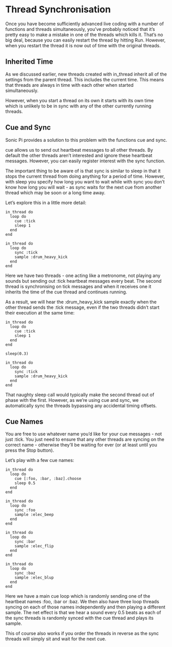 # Thread Synchronisation 

Once you have become sufficiently advanced live coding with a number of functions and threads simultaneously, you’ve probably noticed that it’s pretty easy to make a mistake in one of the threads which kills it. That’s no big deal, because you can easily restart the thread by hitting Run. However, when you restart the thread it is now out of time with the original threads. 

## Inherited Time 

As we discussed earlier, new threads created with in_thread inherit all of the settings from the parent thread. This includes the current time. This means that threads are always in time with each other when started simultaneously. 

However, when you start a thread on its own it starts with its own time which is unlikely to be in sync with any of the other currently running threads. 

## Cue and Sync 

Sonic Pi provides a solution to this problem with the functions cue and sync. 

cue allows us to send out heartbeat messages to all other threads. By default the other threads aren’t interested and ignore these heartbeat messages. However, you can easily register interest with the sync function. 

The important thing to be aware of is that sync is similar to sleep in that it stops the current thread from doing anything for a period of time. However, with sleep you specify how long you want to wait while with sync you don’t know how long you will wait - as sync waits for the next cue from another thread which may be soon or a long time away. 

Let’s explore this in a little more detail: 

```
in_thread do
  loop do
    cue :tick
    sleep 1
  end
end

in_thread do
  loop do
    sync :tick
    sample :drum_heavy_kick
  end
end
```

Here we have two threads - one acting like a metronome, not playing any sounds but sending out :tick heartbeat messages every beat. The second thread is synchronising on tick messages and when it receives one it inherits the time of the cue thread and continues running. 

As a result, we will hear the :drum_heavy_kick sample exactly when the other thread sends the :tick message, even if the two threads didn’t start their execution at the same time: 

```
in_thread do
  loop do
    cue :tick
    sleep 1
  end
end

sleep(0.3)

in_thread do
  loop do
    sync :tick
    sample :drum_heavy_kick
  end
end
```

That naughty sleep call would typically make the second thread out of phase with the first. However, as we’re using cue and sync, we automatically sync the threads bypassing any accidental timing offsets. 

## Cue Names 

You are free to use whatever name you’d like for your cue messages - not just :tick. You just need to ensure that any other threads are syncing on the correct name - otherwise they’ll be waiting for ever (or at least until you press the Stop button). 

Let’s play with a few cue names: 

```
in_thread do
  loop do 
    cue [:foo, :bar, :baz].choose
    sleep 0.5
  end
end

in_thread do
  loop do 
    sync :foo 
    sample :elec_beep
  end
end

in_thread do
  loop do
    sync :bar
    sample :elec_flip
  end
end

in_thread do
  loop do
    sync :baz
    sample :elec_blup
  end
end
```

Here we have a main cue loop which is randomly sending one of the heartbeat names :foo, :bar or :baz. We then also have three loop threads syncing on each of those names independently and then playing a different sample. The net effect is that we hear a sound every 0.5 beats as each of the sync threads is randomly synced with the cue thread and plays its sample. 

This of course also works if you order the threads in reverse as the sync threads will simply sit and wait for the next cue.
